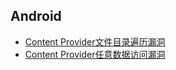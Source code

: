 ## Android

- [Content Provider文件目录遍历漏洞](report/content_provider_1.md)
- [Content Provider任意数据访问漏洞](report/content_provider_2.md)